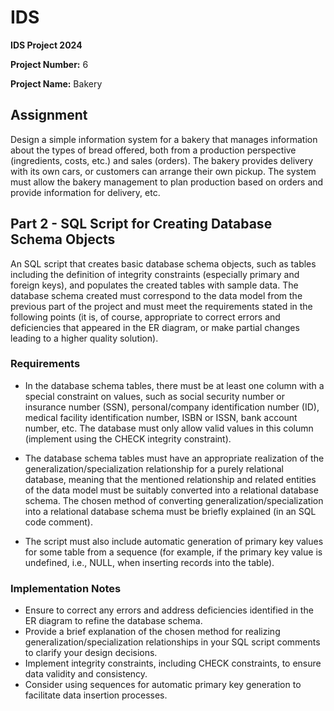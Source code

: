# IDS 

**IDS Project 2024**

**Project Number:** 6

**Project Name:** Bakery

## Assignment

Design a simple information system for a bakery that manages information about the types of bread offered, both from a production perspective (ingredients, costs, etc.) and sales (orders). The bakery provides delivery with its own cars, or customers can arrange their own pickup. The system must allow the bakery management to plan production based on orders and provide information for delivery, etc.

## Part 2 - SQL Script for Creating Database Schema Objects

An SQL script that creates basic database schema objects, such as tables including the definition of integrity constraints (especially primary and foreign keys), and populates the created tables with sample data. The database schema created must correspond to the data model from the previous part of the project and must meet the requirements stated in the following points (it is, of course, appropriate to correct errors and deficiencies that appeared in the ER diagram, or make partial changes leading to a higher quality solution).

### Requirements

- In the database schema tables, there must be at least one column with a special constraint on values, such as social security number or insurance number (SSN), personal/company identification number (ID), medical facility identification number, ISBN or ISSN, bank account number, etc. The database must only allow valid values in this column (implement using the CHECK integrity constraint).

- The database schema tables must have an appropriate realization of the generalization/specialization relationship for a purely relational database, meaning that the mentioned relationship and related entities of the data model must be suitably converted into a relational database schema. The chosen method of converting generalization/specialization into a relational database schema must be briefly explained (in an SQL code comment).

- The script must also include automatic generation of primary key values for some table from a sequence (for example, if the primary key value is undefined, i.e., NULL, when inserting records into the table).

### Implementation Notes

- Ensure to correct any errors and address deficiencies identified in the ER diagram to refine the database schema.
- Provide a brief explanation of the chosen method for realizing generalization/specialization relationships in your SQL script comments to clarify your design decisions.
- Implement integrity constraints, including CHECK constraints, to ensure data validity and consistency.
- Consider using sequences for automatic primary key generation to facilitate data insertion processes.
